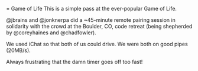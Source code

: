 = Game of Life
This is a simple pass at the ever-popular Game of Life. 

@jbrains and @jonknerpa did a ~45-minute remote pairing session in solidarity with the crowd at the Boulder, CO, code retreat (being shepherded by @coreyhaines and @chadfowler).

We used iChat so that both of us could drive. We were both on good pipes (20MB/s).

Always frustrating that the damn timer goes off too fast!
